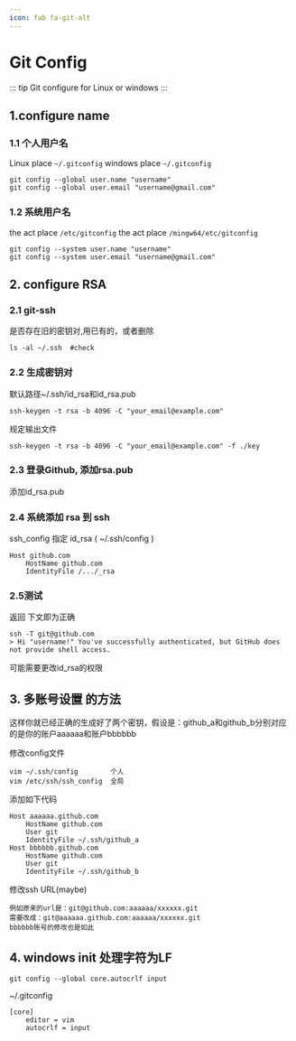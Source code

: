 ```yaml
---
icon: fab fa-git-alt
---
```


# Git Config

::: tip
Git configure for Linux or windows
:::

## 1.configure name

### 1.1 个人用户名

Linux place  ` ~/.gitconfig `
windows place  ` ~/.gitconfig `
```shell
git config --global user.name "username"
git config --global user.email "username@gmail.com"
```

### 1.2 系统用户名

the act place  ` /etc/gitconfig `
the act place  ` /mingw64/etc/gitconfig `
```shell
git config --system user.name "username"
git config --system user.email "username@gmail.com"
```

## 2. configure RSA

### 2.1 git-ssh

是否存在旧的密钥对,用已有的，或者删除

    ls -al ~/.ssh  #check

### 2.2 生成密钥对

默认路径~/.ssh/id_rsa和id_rsa.pub

`ssh-keygen -t rsa -b 4096 -C "your_email@example.com"`

规定输出文件

`ssh-keygen -t rsa -b 4096 -C "your_email@example.com" -f ./key`


### 2.3 登录Github, 添加rsa.pub

添加id_rsa.pub


### 2.4 系统添加 rsa 到 ssh
ssh_config 指定 id_rsa ( ~/.ssh/config )

```shell 
Host github.com
    HostName github.com
    IdentityFile /.../_rsa
```


### 2.5测试

返回 下文即为正确
```shell
ssh -T git@github.com
> Hi "username!" You've successfully authenticated, but GitHub does not provide shell access.
```

可能需要更改id_rsa的权限



## 3. 多账号设置 的方法

这样你就已经正确的生成好了两个密钥，假设是：github_a和github_b分别对应的是你的账户aaaaaa和账户bbbbbb

修改config文件
```shell
vim ~/.ssh/config        个人
vim /etc/ssh/ssh_config  全局
```

添加如下代码

```shell
Host aaaaaa.github.com
    HostName github.com
    User git
    IdentityFile ~/.ssh/github_a
Host bbbbbb.github.com
    HostName github.com
    User git
    IdentityFile ~/.ssh/github_b
```

修改ssh URL(maybe)

    例如原来的url是：git@github.com:aaaaaa/xxxxxx.git
    需要改成：git@aaaaaa.github.com:aaaaaa/xxxxxx.git
    bbbbbb账号的修改也是如此

## 4. windows init 处理字符为LF

```shell
git config --global core.autocrlf input
```

~/.gitconfig

```shell
[core]
    editor = vim
    autocrlf = input
```

